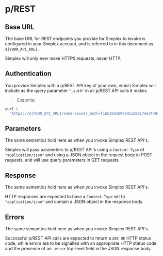 # p/REST #

## Base URL ##

The base URL for REST endpoints you provide for Simplex to invoke is configured in your Simplex account, and is referred to in this document as `${YOUR_API_URL}`.

<aside class="warning">
Simplex will only ever make HTTPS requests, never HTTP.
</aside>

## Authentication ##

You provide Simplex with a p/REST API key of your own, which Simplex will include as the query parameter `"_auth"` in all p/REST API calls it makes.

> Exapmle:

```bash
curl \
  'https://${YOUR_API_URL}/send-coins?_auth=f16b16926976411a8917de3f50c825a4&...'
```

## Parameters ##

The same semantics hold here as when you invoke Simplex REST API's.

Simplex will pass parameters to p/REST API's using a `Content-Type` of `"application/json"` and using a JSON object in the request body in POST requests, and will use query parameters in GET requests.

## Response ##

The same semantics hold here as when you invoke Simplex REST API's.

HTTP responses are expected to have a `Content-Type` set to `"application/json"` and contain a JSON object in the response body.

## Errors ##

The same semantics hold here as when you invoke Simplex REST API's.

Successful p/REST API calls are expected to return a `200 OK` HTTP status code, while errors are to be signalled with an appropriate HTTP status code and the presence of an `_error` top-level field in the JSON response body.

[modeline]: # ( vim: set ts=2 sw=2 expandtab wrap linebreak: )
